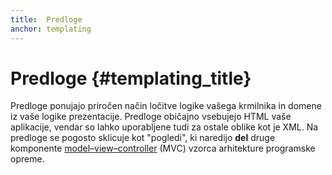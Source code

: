 ```yaml
---
title:  Predloge
anchor: templating
---
```


# Predloge {#templating_title}

Predloge ponujajo priročen način ločitve logike vašega krmilnika in domene iz vaše logike prezentacije.
Predloge običajno vsebujejo HTML vaše aplikacije, vendar so lahko uporabljene tudi za ostale oblike kot je XML.
Na predloge se pogosto sklicuje kot "pogledi", ki naredijo **del** druge komponente
[model–view–controller](http://www.phptherightway.com/pages/Design-Patterns.html#model-view-controller) (MVC)
vzorca arhitekture programske opreme.
